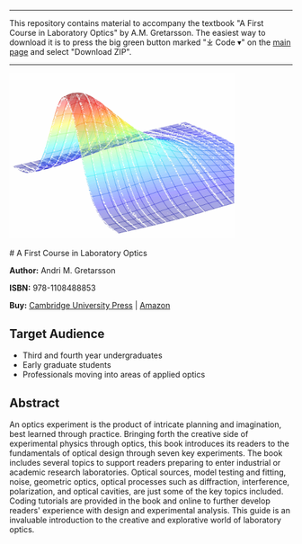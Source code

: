 ___
This repository contains material to accompany the textbook "A First Course in Laboratory Optics" by A.M. Gretarsson. The easiest way to download it is to press the big green button marked "⤓ Code ▾" on the [main page](https://github.com/CambridgeUniversityPress/FirstCourseLaboratoryOptics.git "A First Course in Laboratory Optics") and select "Download ZIP".
___
<p class="aligncenter">
	<img src="https://github.com/CambridgeUniversityPress/FirstCourseLaboratoryOptics/blob/master/Figures/cover_img_white_background.jpg?raw=true" width="400" />
</p>
# A First Course in Laboratory Optics

**Author:** Andri M. Gretarsson

**ISBN:** 978-1108488853

**Buy:** [Cambridge University Press](https://www.cambridge.org/core/books/first-course-in-laboratory-optics/3C6018F72383172D1E487F5D35F37E47#) | [Amazon](https://www.amazon.com/First-Course-Laboratory-Optics/dp/1108488854)

## Target Audience

- Third and fourth year undergraduates
- Early graduate students
- Professionals moving into areas of applied optics

## Abstract

An optics experiment is the product of intricate planning and imagination, best learned through practice. Bringing forth the creative side of experimental physics through optics, this book introduces its readers to the fundamentals of optical design through seven key experiments. The book includes several topics to support readers preparing to enter industrial or academic research laboratories. Optical sources, model testing and fitting, noise, geometric optics, optical processes such as diffraction, interference, polarization, and optical cavities, are just some of the key topics included. Coding tutorials are provided in the book and online to further develop readers' experience with design and experimental analysis. This guide is an invaluable introduction to the creative and explorative world of laboratory optics.
